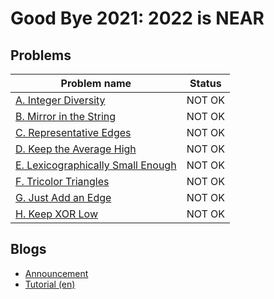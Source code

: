 # Good Bye 2021: 2022 is NEAR

## Problems

|Problem name|Status|
|------------|---------|
| [A. Integer Diversity](problems/A._Integer_Diversity.md)|NOT OK|
| [B. Mirror in the String](problems/B._Mirror_in_the_String.md)|NOT OK|
| [C. Representative Edges](problems/C._Representative_Edges.md)|NOT OK|
| [D. Keep the Average High](problems/D._Keep_the_Average_High.md)|NOT OK|
| [E. Lexicographically Small Enough](problems/E._Lexicographically_Small_Enough.md)|NOT OK|
| [F. Tricolor Triangles](problems/F._Tricolor_Triangles.md)|NOT OK|
| [G. Just Add an Edge](problems/G._Just_Add_an_Edge.md)|NOT OK|
| [H. Keep XOR Low](problems/H._Keep_XOR_Low.md)|NOT OK|
## Blogs

- [Announcement](blogs/Announcement.md)
- [Tutorial (en)](blogs/Tutorial_(en).md)
